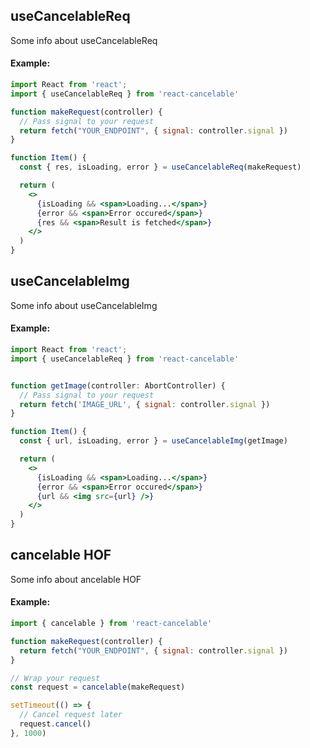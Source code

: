 
## useCancelableReq

Some info about useCancelableReq

#### Example:
```jsx
import React from 'react';
import { useCancelableReq } from 'react-cancelable'

function makeRequest(controller) {
  // Pass signal to your request
  return fetch("YOUR_ENDPOINT", { signal: controller.signal })
}

function Item() {
  const { res, isLoading, error } = useCancelableReq(makeRequest)

  return (
    <>
      {isLoading && <span>Loading...</span>}
      {error && <span>Error occured</span>}
      {res && <span>Result is fetched</span>}
    </>
  )
}
```

## useCancelableImg

Some info about useCancelableImg

#### Example:
```jsx
import React from 'react';
import { useCancelableReq } from 'react-cancelable'


function getImage(controller: AbortController) {
  // Pass signal to your request
  return fetch('IMAGE_URL', { signal: controller.signal })
}

function Item() {
  const { url, isLoading, error } = useCancelableImg(getImage)

  return (
    <>
      {isLoading && <span>Loading...</span>}
      {error && <span>Error occured</span>}
      {url && <img src={url} />}
    </>
  )
}
```

## cancelable HOF

Some info about ancelable HOF

#### Example:
```javascript
import { cancelable } from 'react-cancelable'

function makeRequest(controller) {
  return fetch("YOUR_ENDPOINT", { signal: controller.signal })
}

// Wrap your request
const request = cancelable(makeRequest)

setTimeout(() => {
  // Cancel request later
  request.cancel()
}, 1000)
```
